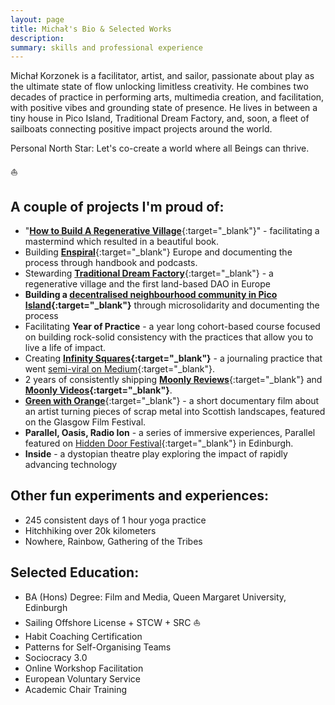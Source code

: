 ```yaml
---
layout: page
title: Michał's Bio & Selected Works
description: 
summary: skills and professional experience
---
```


Michał Korzonek is a facilitator, artist, and sailor, passionate about play as the ultimate state of flow unlocking limitless creativity. He combines two decades of practice in performing arts, multimedia creation, and facilitation, with positive vibes and grounding state of presence. He lives in between a tiny house in Pico Island, Traditional Dream Factory, and, soon, a fleet of sailboats connecting positive impact projects around the world.

Personal North Star: Let's co-create a world where all Beings can thrive.

⛵️

## A couple of projects I'm proud of:

- "[**How to Build A Regenerative Village**](https://treehousedao.earth){:target="_blank"}" - facilitating a mastermind which resulted in a beautiful book.
- Building [**Enspiral**](https://enspiral.com){:target="_blank"} Europe and documenting the process through handbook and podcasts.
- Stewarding [**Traditional Dream Factory**](https:://traditionaldreamfactory.com){:target="_blank"}  - a regenerative village and the first land-based DAO in Europe
- **Building a [decentralised neighbourhood community in Pico Island](https://pico.microsolidarity.cc){:target="_blank"}** through microsolidarity and documenting the process
- Facilitating **Year of Practice** - a year long cohort-based course focused on building rock-solid consistency with the practices that allow you to live a life of impact.
- Creating **[Infinity Squares](https://infinitysquares.xyz/){:target="_blank"}** - a journaling practice that went [semi-viral on Medium](https://betterhumans.pub/draft-how-to-hack-your-brain-to-achieve-consistency-that-lasts-7f5fdc520d28){:target="_blank"}.
- 2 years of consistently shipping [**Moonly Reviews**](/moonly-reviews){:target="_blank"} and **[Moonly Videos](/moonly-video){:target="_blank"}**.
- [**Green with Orange**](https://www.youtube.com/watch?v=Er3OoPPN2_I){:target="_blank"} - a short documentary film about an artist turning pieces of scrap metal into Scottish landscapes, featured on the Glasgow Film Festival.
- **Parallel, Oasis, Radio Ion** - a series of immersive experiences, Parallel featured on [Hidden Door Festival](https://hiddendoorarts.org/){:target="_blank"} in Edinburgh.
- **Inside** - a dystopian theatre play exploring the impact of rapidly advancing technology

## Other fun experiments and experiences:

- 245 consistent days of 1 hour yoga practice
- Hitchhiking over 20k kilometers
- Nowhere, Rainbow, Gathering of the Tribes

## Selected Education:

- BA (Hons) Degree: Film and Media, Queen Margaret University, Edinburgh
- Sailing Offshore License + STCW + SRC ⛵️
- Habit Coaching Certification
- Patterns for Self-Organising Teams
- Sociocracy 3.0
- Online Workshop Facilitation
- European Voluntary Service
- Academic Chair Training